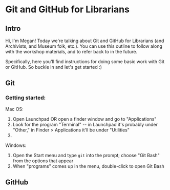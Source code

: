 # Git and GitHub for Librarians

## Intro
Hi, I'm Megan! Today we're talking about Git and GitHub for Librarians (and Archivists, and Museum folk, etc.). You can use this outline to follow along with the workshop materials, and to refer back to in the future.

Specifically, here you'll find instructions for doing some basic work with Git or GitHub. So buckle in and let's get started :)

## Git
### Getting started:
Mac OS:
1) Open Launchpad OR open a finder window and go to "Applications"
2) Look for the program "Terminal" -- in Launchpad it's probably under "Other," in Finder > Applications it'll be under "Utilities"
3)

Windows:
1) Open the Start menu and type `git` into the prompt; choose "Git Bash" from the options that appear
2) When "programs" comes up in the  menu, double-click to open Git Bash

## GitHub
